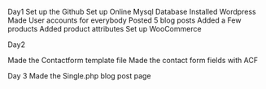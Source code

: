 

Day1
Set up the Github
Set up Online Mysql Database
Installed Wordpress
Made User accounts for everybody
Posted 5 blog posts
Added a Few products
Added product attributes
Set up WooCommerce


Day2

Made the Contactform template file
Made the contact form fields with ACF

Day 3
Made the Single.php blog post page
